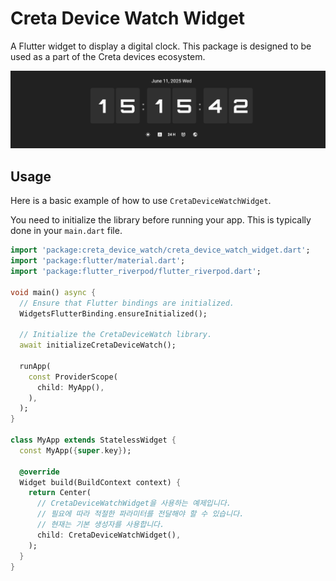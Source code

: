# Creta Device Watch Widget

A Flutter widget to display a digital clock. This package is designed to be used as a part of the Creta devices ecosystem.

![example](https://raw.githubusercontent.com/cretaDomain/creta_device_watch/9b76dd7f58456a68779e27f7c404e4e1e24ec92d/assets/images/digital_clock.png?token=GHSAT0AAAAAADAHVQIUO53M66Q2XATGC7JK2CJE26Q)

## Usage

Here is a basic example of how to use `CretaDeviceWatchWidget`.

You need to initialize the library before running your app. This is typically done in your `main.dart` file.

```dart
import 'package:creta_device_watch/creta_device_watch_widget.dart';
import 'package:flutter/material.dart';
import 'package:flutter_riverpod/flutter_riverpod.dart';

void main() async {
  // Ensure that Flutter bindings are initialized.
  WidgetsFlutterBinding.ensureInitialized();

  // Initialize the CretaDeviceWatch library.
  await initializeCretaDeviceWatch();

  runApp(
    const ProviderScope(
      child: MyApp(),
    ),
  );
}

class MyApp extends StatelessWidget {
  const MyApp({super.key});

  @override
  Widget build(BuildContext context) {
    return Center(
      // CretaDeviceWatchWidget을 사용하는 예제입니다.
      // 필요에 따라 적절한 파라미터를 전달해야 할 수 있습니다.
      // 현재는 기본 생성자를 사용합니다.
      child: CretaDeviceWatchWidget(),
    );
  }
}
```
